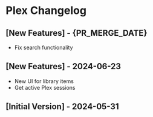 # Plex Changelog

## [New Features] - {PR_MERGE_DATE}

 - Fix search functionality

## [New Features] - 2024-06-23

- New UI for library items
- Get active Plex sessions

## [Initial Version] - 2024-05-31
